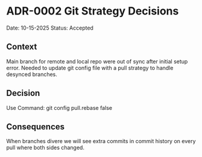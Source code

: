 # ADR-0002 Git Strategy Decisions
Date: 10-15-2025
Status: Accepted

## Context
Main branch for remote and local repo were out of sync after initial setup error. Needed to update git config file with a pull strategy to handle desynced branches.

## Decision
Use Command: git config pull.rebase false

## Consequences
When branches divere we will see extra commits in commit history on every pull where both sides changed.